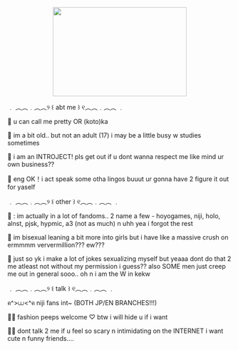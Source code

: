 <p align="center">
<img src="https://files.catbox.moe/ak1jc8.jpeg" width="300" height="200">
</p>

﹒ ︵︵﹒︵︵୨ ꒰ abt me ꒱ ୧︵︵﹒︵︵ ﹒

🧷 u can call me pretty OR (koto)ka 

💅 im a bit old.. but not an adult (17) i may be a little busy w studies sometimes

🐯 i am an INTROJECT! pls get out if u dont wanna respect me like mind ur own business??

💬 eng OK！i act speak some otha lingos buuut ur gonna have 2 figure it out for yaself 

﹒ ︵︵﹒︵︵୨ ꒰ other ꒱ ୧︵︵﹒︵︵ ﹒

🍨 : im actually in a lot of fandoms.. 2 name a few - hoyogames, niji, holo, alnst, pjsk, hypmic, a3 (not as much) n uhh yea i forgot the rest

💖 im bisexual leaning a bit more into girls but i have like a massive crush on ermmmm ververmillion??? ew???

🎀 just so yk i make a lot of jokes sexualizing myself but yeaaa dont do that 2 me atleast not without my permission i guess?? also SOME men just creep me out in general sooo.. oh n i am the W in kekw

﹒ ︵︵﹒︵︵୨ ꒰ talk ꒱ ୧︵︵﹒︵︵ ﹒

ฅ^>⩊<^ฅ niji fans int~ (BOTH JP/EN BRANCHES!!!)

🧷💅 fashion peeps welcome ♡ btw i will hide u if i want 

👿👿 dont talk 2 me if u feel so scary n intimidating on the INTERNET i want cute n funny friends....
<!--
**kotocat/kotocat** is a ✨ _special_ ✨ repository because its `README.md` (this file) appears on your GitHub profile.

Here are some ideas to get you started:

- 🔭 I’m currently working on ...
- 🌱 I’m currently learning ...
- 👯 I’m looking to collaborate on ...
- 🤔 I’m looking for help with ...
- 💬 Ask me about ...
- 📫 How to reach me: ...
- 😄 Pronouns: ...
- ⚡ Fun fact: ...
-->
